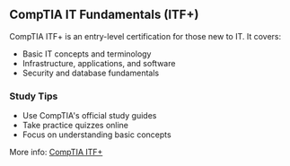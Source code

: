 ## CompTIA IT Fundamentals (ITF+)

CompTIA ITF+ is an entry-level certification for those new to IT. It covers:
- Basic IT concepts and terminology
- Infrastructure, applications, and software
- Security and database fundamentals

### Study Tips
- Use CompTIA's official study guides
- Take practice quizzes online
- Focus on understanding basic concepts

More info: [CompTIA ITF+](https://www.comptia.org/certifications/it-fundamentals)
